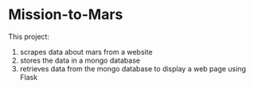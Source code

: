 # Mission-to-Mars

This project:
1. scrapes data about mars from a website
2. stores the data in a mongo database
3. retrieves data from the mongo database to display a web page using Flask